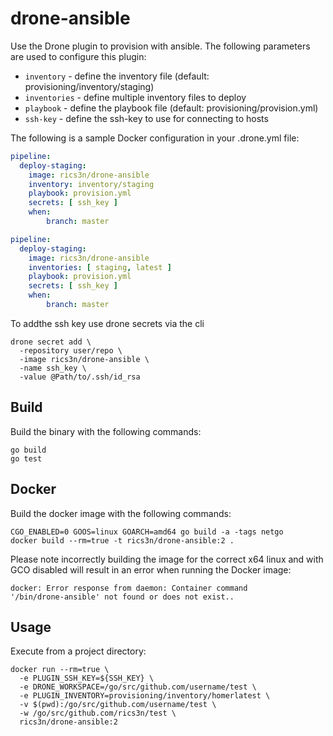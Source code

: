 # drone-ansible

Use the Drone plugin to provision with ansible.
The following parameters are used to configure this plugin:

* `inventory` - define the inventory file (default: provisioning/inventory/staging)
* `inventories` - define multiple inventory files to deploy
* `playbook` - define the playbook file (default: provisioning/provision.yml)
* `ssh-key` - define the ssh-key to use for connecting to hosts

The following is a sample Docker configuration in your .drone.yml file:

```yaml
pipeline:
  deploy-staging:
  	image: rics3n/drone-ansible
    inventory: inventory/staging
    playbook: provision.yml
	secrets: [ ssh_key ]
	when:
		branch: master
```

```yaml
pipeline:
  deploy-staging:
  	image: rics3n/drone-ansible
    inventories: [ staging, latest ]
    playbook: provision.yml
	secrets: [ ssh_key ]
	when:
		branch: master
```

To addthe ssh key use drone secrets via the cli

```
drone secret add \
  -repository user/repo \
  -image rics3n/drone-ansible \
  -name ssh_key \
  -value @Path/to/.ssh/id_rsa
```

## Build

Build the binary with the following commands:

```
go build
go test
```

## Docker

Build the docker image with the following commands:

```
CGO_ENABLED=0 GOOS=linux GOARCH=amd64 go build -a -tags netgo
docker build --rm=true -t rics3n/drone-ansible:2 .
```

Please note incorrectly building the image for the correct x64 linux and with
GCO disabled will result in an error when running the Docker image:

```
docker: Error response from daemon: Container command
'/bin/drone-ansible' not found or does not exist..
```

## Usage

Execute from a project directory:

```
docker run --rm=true \
  -e PLUGIN_SSH_KEY=${SSH_KEY} \
  -e DRONE_WORKSPACE=/go/src/github.com/username/test \
  -e PLUGIN_INVENTORY=provisioning/inventory/homerlatest \
  -v $(pwd):/go/src/github.com/username/test \
  -w /go/src/github.com/rics3n/test \
  rics3n/drone-ansible:2
```
